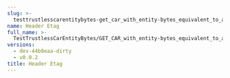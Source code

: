 ```yaml
---
slug: >-
  testtrustlesscarentitybytes-get_car_with_entity-bytes_equivalent_to_a_http_range_request_for_the_middle_of_a_file_(format=car)-header_etag
name: Header Etag
full_name: >-
  TestTrustlessCarEntityBytes/GET_CAR_with_entity-bytes_equivalent_to_a_HTTP_Range_Request_for_the_middle_of_a_file_(format=car)/Header_Etag
versions:
  - dev-44b0eaa-dirty
  - v0.0.2
title: Header Etag
---
```


